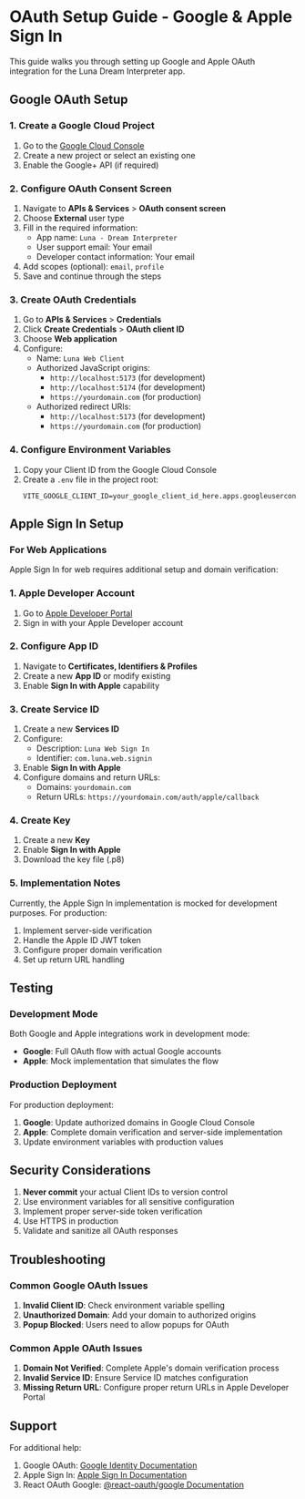 # OAuth Setup Guide - Google & Apple Sign In

This guide walks you through setting up Google and Apple OAuth integration for the Luna Dream Interpreter app.

## Google OAuth Setup

### 1. Create a Google Cloud Project

1. Go to the [Google Cloud Console](https://console.cloud.google.com/)
2. Create a new project or select an existing one
3. Enable the Google+ API (if required)

### 2. Configure OAuth Consent Screen

1. Navigate to **APIs & Services** > **OAuth consent screen**
2. Choose **External** user type
3. Fill in the required information:
   - App name: `Luna - Dream Interpreter`
   - User support email: Your email
   - Developer contact information: Your email
4. Add scopes (optional): `email`, `profile`
5. Save and continue through the steps

### 3. Create OAuth Credentials

1. Go to **APIs & Services** > **Credentials**
2. Click **Create Credentials** > **OAuth client ID**
3. Choose **Web application**
4. Configure:
   - Name: `Luna Web Client`
   - Authorized JavaScript origins:
     - `http://localhost:5173` (for development)
     - `http://localhost:5174` (for development)
     - `https://yourdomain.com` (for production)
   - Authorized redirect URIs:
     - `http://localhost:5173` (for development)
     - `https://yourdomain.com` (for production)

### 4. Configure Environment Variables

1. Copy your Client ID from the Google Cloud Console
2. Create a `.env` file in the project root:
   ```
   VITE_GOOGLE_CLIENT_ID=your_google_client_id_here.apps.googleusercontent.com
   ```

## Apple Sign In Setup

### For Web Applications

Apple Sign In for web requires additional setup and domain verification:

### 1. Apple Developer Account

1. Go to [Apple Developer Portal](https://developer.apple.com/)
2. Sign in with your Apple Developer account

### 2. Configure App ID

1. Navigate to **Certificates, Identifiers & Profiles**
2. Create a new **App ID** or modify existing
3. Enable **Sign In with Apple** capability

### 3. Create Service ID

1. Create a new **Services ID**
2. Configure:
   - Description: `Luna Web Sign In`
   - Identifier: `com.luna.web.signin`
3. Enable **Sign In with Apple**
4. Configure domains and return URLs:
   - Domains: `yourdomain.com`
   - Return URLs: `https://yourdomain.com/auth/apple/callback`

### 4. Create Key

1. Create a new **Key**
2. Enable **Sign In with Apple**
3. Download the key file (.p8)

### 5. Implementation Notes

Currently, the Apple Sign In implementation is mocked for development purposes. For production:

1. Implement server-side verification
2. Handle the Apple ID JWT token
3. Configure proper domain verification
4. Set up return URL handling

## Testing

### Development Mode

Both Google and Apple integrations work in development mode:

- **Google**: Full OAuth flow with actual Google accounts
- **Apple**: Mock implementation that simulates the flow

### Production Deployment

For production deployment:

1. **Google**: Update authorized domains in Google Cloud Console
2. **Apple**: Complete domain verification and server-side implementation
3. Update environment variables with production values

## Security Considerations

1. **Never commit** your actual Client IDs to version control
2. Use environment variables for all sensitive configuration
3. Implement proper server-side token verification
4. Use HTTPS in production
5. Validate and sanitize all OAuth responses

## Troubleshooting

### Common Google OAuth Issues

1. **Invalid Client ID**: Check environment variable spelling
2. **Unauthorized Domain**: Add your domain to authorized origins
3. **Popup Blocked**: Users need to allow popups for OAuth

### Common Apple OAuth Issues

1. **Domain Not Verified**: Complete Apple's domain verification process
2. **Invalid Service ID**: Ensure Service ID matches configuration
3. **Missing Return URL**: Configure proper return URLs in Apple Developer Portal

## Support

For additional help:

1. Google OAuth: [Google Identity Documentation](https://developers.google.com/identity)
2. Apple Sign In: [Apple Sign In Documentation](https://developer.apple.com/sign-in-with-apple/)
3. React OAuth Google: [@react-oauth/google Documentation](https://www.npmjs.com/package/@react-oauth/google) 